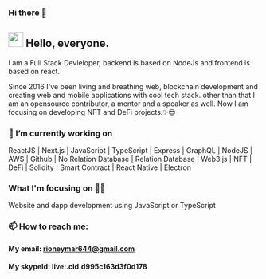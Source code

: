 ### Hi there 👋

<!--
**topdeveloper55/topdeveloper55** is a ✨ _special_ ✨ repository because its `README.md` (this file) appears on your GitHub profile.

Here are some ideas to get you started:

- 🔭 I’m currently working on ...
- 🌱 I’m currently learning ...
- 👯 I’m looking to collaborate on ...
- 🤔 I’m looking for help with ...
- 💬 Ask me about ...
- 📫 How to reach me: ...
- 😄 Pronouns: ...
- ⚡ Fun fact: ...
-->
## <img src="https://media.giphy.com/media/hvRJCLFzcasrR4ia7z/giphy.gif" width="30px"> Hello, everyone.

I am a Full Stack Devleloper, backend is based on NodeJs and frontend is based on react.

Since 2016 I've been living and breathing web, blockchain development and creating web and mobile applications with cool tech stack. other than that I am an opensource contributor, a mentor and a speaker as well. 
Now I am focusing on developing NFT and DeFi projects.✨😍

### 🔭 I’m currently working on

ReactJS | Next.js | JavaScript | TypeScript | Express | GraphQL | NodeJS | AWS | Github | No Relation Database | Relation Database | Web3.js | NFT
| DeFi | Solidity | Smart Contract | React Native | Electron
### What I'm focusing on 👨‍💻
Website and dapp development using JavaScript or TypeScript


### 📫 How to reach me:
#### My email: rioneymar644@gmail.com
#### My skypeId: live:.cid.d995c163d3f0d178
